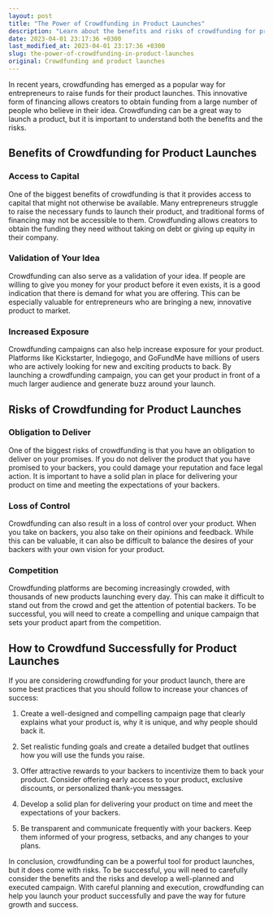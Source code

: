 ```yaml
---
layout: post
title: "The Power of Crowdfunding in Product Launches"
description: "Learn about the benefits and risks of crowdfunding for product launches and how to effectively use this financing option."
date: 2023-04-01 23:17:36 +0300
last_modified_at: 2023-04-01 23:17:36 +0300
slug: the-power-of-crowdfunding-in-product-launches
original: Crowdfunding and product launches
---
```

In recent years, crowdfunding has emerged as a popular way for entrepreneurs to raise funds for their product launches. This innovative form of financing allows creators to obtain funding from a large number of people who believe in their idea. Crowdfunding can be a great way to launch a product, but it is important to understand both the benefits and the risks. 

## Benefits of Crowdfunding for Product Launches

### Access to Capital

One of the biggest benefits of crowdfunding is that it provides access to capital that might not otherwise be available. Many entrepreneurs struggle to raise the necessary funds to launch their product, and traditional forms of financing may not be accessible to them. Crowdfunding allows creators to obtain the funding they need without taking on debt or giving up equity in their company.

### Validation of Your Idea

Crowdfunding can also serve as a validation of your idea. If people are willing to give you money for your product before it even exists, it is a good indication that there is demand for what you are offering. This can be especially valuable for entrepreneurs who are bringing a new, innovative product to market.

### Increased Exposure

Crowdfunding campaigns can also help increase exposure for your product. Platforms like Kickstarter, Indiegogo, and GoFundMe have millions of users who are actively looking for new and exciting products to back. By launching a crowdfunding campaign, you can get your product in front of a much larger audience and generate buzz around your launch.

## Risks of Crowdfunding for Product Launches

### Obligation to Deliver

One of the biggest risks of crowdfunding is that you have an obligation to deliver on your promises. If you do not deliver the product that you have promised to your backers, you could damage your reputation and face legal action. It is important to have a solid plan in place for delivering your product on time and meeting the expectations of your backers.

### Loss of Control

Crowdfunding can also result in a loss of control over your product. When you take on backers, you also take on their opinions and feedback. While this can be valuable, it can also be difficult to balance the desires of your backers with your own vision for your product.

### Competition

Crowdfunding platforms are becoming increasingly crowded, with thousands of new products launching every day. This can make it difficult to stand out from the crowd and get the attention of potential backers. To be successful, you will need to create a compelling and unique campaign that sets your product apart from the competition.

## How to Crowdfund Successfully for Product Launches

If you are considering crowdfunding for your product launch, there are some best practices that you should follow to increase your chances of success:

1. Create a well-designed and compelling campaign page that clearly explains what your product is, why it is unique, and why people should back it.

2. Set realistic funding goals and create a detailed budget that outlines how you will use the funds you raise.

3. Offer attractive rewards to your backers to incentivize them to back your product. Consider offering early access to your product, exclusive discounts, or personalized thank-you messages.

4. Develop a solid plan for delivering your product on time and meet the expectations of your backers.

5. Be transparent and communicate frequently with your backers. Keep them informed of your progress, setbacks, and any changes to your plans.

In conclusion, crowdfunding can be a powerful tool for product launches, but it does come with risks. To be successful, you will need to carefully consider the benefits and the risks and develop a well-planned and executed campaign. With careful planning and execution, crowdfunding can help you launch your product successfully and pave the way for future growth and success.